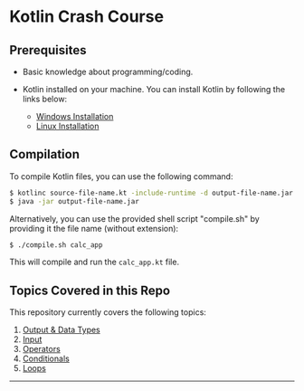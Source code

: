 

# Kotlin Crash Course

## Prerequisites

- Basic knowledge about programming/coding.
- Kotlin installed on your machine. You can install Kotlin by following the links below:

    - [Windows Installation](https://www.educba.com/install-kotlin/)
    - [Linux Installation](https://kotlinlang.org/docs/command-line.html)

## Compilation

To compile Kotlin files, you can use the following command:

```bash
$ kotlinc source-file-name.kt -include-runtime -d output-file-name.jar
$ java -jar output-file-name.jar
```

Alternatively, you can use the provided shell script "compile.sh" by providing it the file name (without extension):

```bash
$ ./compile.sh calc_app
```

This will compile and run the `calc_app.kt` file.

## Topics Covered in this Repo

This repository currently covers the following topics:

1. [Output & Data Types](output_datatypes.kt)
2. [Input](taking_input.kt)
3. [Operators](operators.kt)
4. [Conditionals](conditionals.kt)
5. [Loops](loops.kt)

---